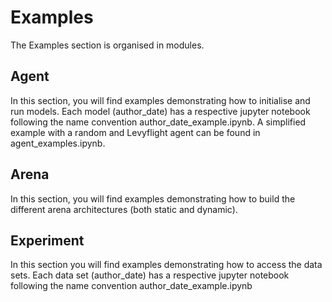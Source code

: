 
# Examples

The Examples section is organised in modules.

## Agent

In this section, you will find examples demonstrating how to initialise and run models. Each model (author_date) has a respective jupyter notebook following the name convention author_date_example.ipynb. A simplified example with a random and Levyflight agent can be found in agent_examples.ipynb.


## Arena

In this section, you will find examples demonstrating how to build the different arena architectures (both static and dynamic). 


## Experiment

In this section you will find examples demonstrating how to access the data sets. Each data set (author_date) has a respective jupyter notebook following the name convention author_date_example.ipynb